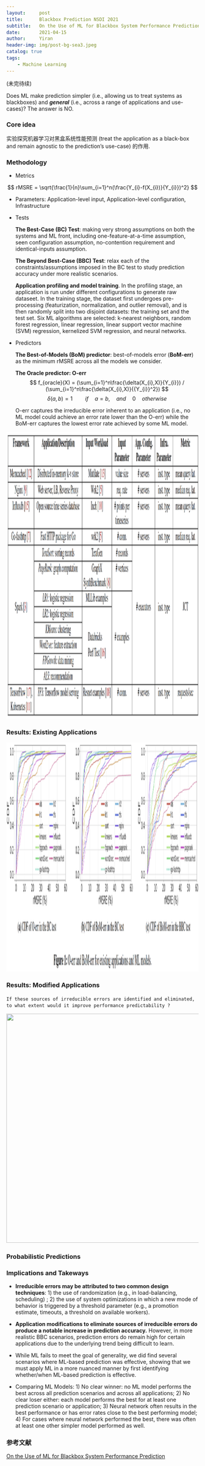 ```yaml
---
layout:     post
title:      Blackbox Prediction NSDI 2021
subtitle:   On the Use of ML for Blackbox System Performance Prediction
date:       2021-04-15
author:     Yiran
header-img: img/post-bg-sea3.jpeg
catalog: true
tags:
    - Machine Learning
---
```

(未完待续)

Does ML make prediction simpler (i.e., allowing us to treat systems as blackboxes) and ***general*** (i.e., across a range of applications and use-cases)? The answer is NO.

### Core idea

实验探究机器学习对黑盒系统性能预测 (treat the application as a black-box and remain agnostic to the prediction’s use-case) 的作用.


### Methodology

- Metrics

$$
  rMSRE = \sqrt{\frac{1}{n}\sum_{i=1}^n(\frac{Y_{i}-f(X_{i})}{Y_{i}})^2}
$$

- Parameters: Application-level input, Application-level configuration, Infrastructure


- Tests

  **The Best-Case (BC) Test**: making very strong assumptions on both the systems and ML front, including one-feature-at-a-time assumption, seen configuration assumption, no-contention requirement and identical-inputs assumption.

  **The Beyond Best-Case (BBC) Test**: relax each of the constraints/assumptions imposed in the BC test to study prediction accuracy under more realistic scenarios.

  **Application profiling and model training**. In the profiling stage, an application is run under different configurations to generate raw dataseet. In the training stage, the dataset first undergoes pre-processing (featurization, normalization, and outlier removal), and is then randomly split into two disjoint datasets: the training set and the test set. Six ML algorithms are selected: k-nearest neighbors, random forest regression, linear regression, linear support vector machine (SVM) regression, kernelized SVM regression, and neural networks.


- Predictors

  **The Best-of-Models (BoM) predictor**: best-of-models error (**BoM-err**) as the minimum rMSRE across all the models we consider. 

  **The Oracle predictor: O-err**
  $$
  f_{oracle}(X) = (\sum_{i=1}^n\frac{\delta(X_{i},X)}{Y_{i}}) / (\sum_{i=1}^n\frac{\delta(X_{i},X)}{{Y_{i}}^2})
  $$
  $$
  \delta(a,b) = 1  \quad \quad if \quad a= b,\quad and \quad 0 \quad otherwise 
  $$

  O-err captures the irreducible error inherent to an application (i.e., no ML model could achieve an error rate lower than the O-err) while the BoM-err captures the lowest error rate achieved by some ML model.


<img width="900" height="750" src="/img/post-blackbox-1.png"/>


### Results: Existing Applications 

<img width="700" height="600" src="/img/post-blackbox-2.png"/>

### Results: Modified Applications 

```If these sources of irreducible errors are identified and eliminated, to what extent would it improve performance predictability ?```

<img width="700" height="600" src="/img/post-blackbox-3.png"/>


### Probabilistic Predictions


### Implications and Takeways

- **Irreducible errors may be attributed to two common design techniques**: 1) the use of randomization (e.g., in load-balancing, scheduling) ; 2) the use of system optimizations in which a new mode of behavior is triggered by a threshold parameter (e.g., a promotion estimate, timeouts, a threshold on available workers).

- **Application modifications to eliminate sources of irreducible errors do produce a notable increase in prediction accuracy.** However, in more realistic BBC scenarios, prediction errors do remain high for certain applications due to the underlying trend being difficult to learn.

- While ML fails to meet the goal of generality, we did find several scenarios where ML-based prediction was effective, showing that we must apply ML in a more nuanced manner by first identifying whether/when ML-based prediction is effective.

- Comparing ML Models: 1) No clear winner: no ML model performs the best across all prediction scenarios and across all applications; 2) No clear loser either: each model performs the best for at least one prediction scenario or application; 3) Neural network often results in the best performance or has error rates close to the best performing model; 4) For cases where neural network performed the best, there
was often at least one other simpler model performed as well.




### 参考文献

[On the Use of ML for Blackbox System Performance Prediction](https://www.usenix.org/system/files/nsdi21-fu.pdf)
